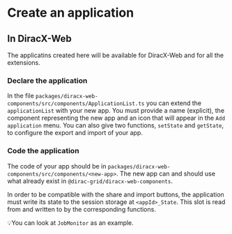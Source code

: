 # Create an application

## In DiracX-Web

The applicatins created here will be available for DiracX-Web and for all the extensions.

### Declare the application

In the file `packages/diracx-web-components/src/components/ApplicationList.ts` you can extend the `applicationList` with your new app. You must provide a name (explicit), the component representing the new app and an icon that will appear in the `Add application` menu. You can also give two functions, `setState` and `getState`, to configure the export and import of your app.

### Code the application

The code of your app should be in `packages/diracx-web-components/src/components/<new-app>`. The new app can and should use what already exist in `@dirac-grid/diracx-web-components`. 

In order to be compatible with the share and import buttons, the application must write its state to the session storage at `<appId>_State`. This slot is read from and written to by the corresponding functions.

💡You can look at `JobMonitor` as an example.